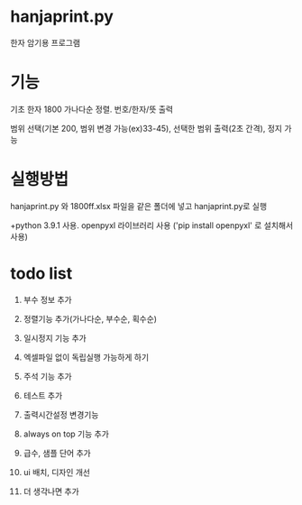 # hanjaprint.py

한자 암기용 프로그램


# 기능

기초 한자 1800 가나다순 정렬. 번호/한자/뜻 출력

범위 선택(기본 200, 범위 변경 가능(ex)33-45), 선택한 범위 출력(2초 간격), 정지 가능


# 실행방법

hanjaprint.py 와 1800ff.xlsx 파일을 같은 폴더에 넣고 hanjaprint.py로 실행

+python 3.9.1 사용. openpyxl 라이브러리 사용 ('pip install openpyxl' 로 설치해서 사용)

# todo list

1. 부수 정보 추가

2. 정렬기능 추가(가나다순, 부수순, 획수순)

3. 일시정지 기능 추가

4. 엑셀파일 없이 독립실행 가능하게 하기

5. 주석 기능 추가

6. 테스트 추가

7. 출력시간설정 변경기능

8. always on top 기능 추가

9. 급수, 샘플 단어 추가

10. ui 배치, 디자인 개선

11. 더 생각나면 추가
